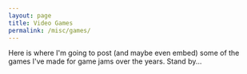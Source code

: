```yaml
---
layout: page
title: Video Games
permalink: /misc/games/
---
```

Here is where I'm going to post (and maybe even embed) some of the games I've made for game jams over the years. Stand by...

